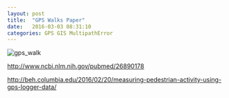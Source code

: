 ```yaml
---
layout: post
title:  "GPS Walks Paper"
date:   2016-03-03 08:31:10
categories: GPS GIS MultipathError
---
```




<!--![gps_walk](https://raw.githubusercontent.com/nygeog/nygeog.github.com/master/_posts/img/gps_map_v02.png)
-->
![gps_walk](img/gps_map_v02.png)

http://www.ncbi.nlm.nih.gov/pubmed/26890178

http://beh.columbia.edu/2016/02/20/measuring-pedestrian-activity-using-gps-logger-data/


